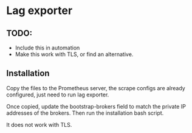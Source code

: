 # Lag exporter

## TODO:
- Include this in automation
- Make this work with TLS, or find an alternative.

## Installation

Copy the files to the Prometheus server, the scrape configs are already configured, just need to run lag exporter.

Once copied, update the bootstrap-brokers field to match the private IP addresses of the brokers. Then run the installation bash script.

It does not work with TLS.